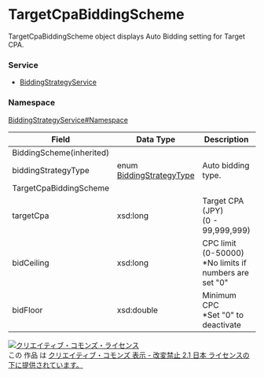 # TargetCpaBiddingScheme
TargetCpaBiddingScheme object displays Auto Bidding setting for Target CPA. 

### Service
+ [BiddingStrategyService](../../services/BiddingStrategyService.md)

### Namespace
[BiddingStrategyService#Namespace](../../services/BiddingStrategyService.md#namespace)

| Field | Data Type | Description | ADD | SET | REMOVE | 
|---|---|---|---|---|---|
| BiddingScheme(inherited)||||||
| biddingStrategyType| enum <a href="BiddingStrategyType.md">BiddingStrategyType</a>| Auto bidding type.| Req| Req<br>                        (notupdatable)| ─ |
| TargetCpaBiddingScheme||||||
| targetCpa| xsd:long| Target CPA (JPY) <br>(0 - 99,999,999)| Req| Opt<br>                        (updatable)| ─ |
| bidCeiling| xsd:long| CPC limit (0-50000) <br>*No limits if numbers are set "0"| Opt| Opt<br>                        (updatable)| ─ |
| bidFloor| xsd:double| Minimum CPC <br>*Set "0" to deactivate| Opt| Opt<br>                        (updatable)| ─ |

<a rel="license" href="http://creativecommons.org/licenses/by-nd/2.1/jp/"><img alt="クリエイティブ・コモンズ・ライセンス" style="border-width:0" src="https://i.creativecommons.org/l/by-nd/2.1/jp/88x31.png" /></a><br />この 作品 は <a rel="license" href="http://creativecommons.org/licenses/by-nd/2.1/jp/">クリエイティブ・コモンズ 表示 - 改変禁止 2.1 日本 ライセンスの下に提供されています。</a>
